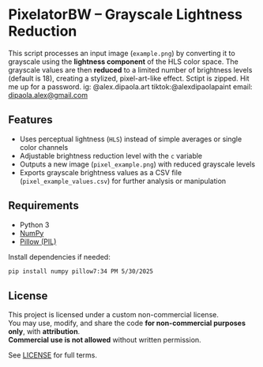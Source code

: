 # PixelatorBW – Grayscale Lightness Reduction

This script processes an input image (`example.png`) by converting it to grayscale using the **lightness component** of the HLS color space. The grayscale values are then **reduced** to a limited number of brightness levels (default is 18), creating a stylized, pixel-art-like effect.
Sctipt is zipped. Hit me up for a password.
ig: @alex.dipaola.art
tiktok:@alexdipaolapaint
email: dipaola.alex@gmail.com

## Features

- Uses perceptual lightness (`HLS`) instead of simple averages or single color channels
- Adjustable brightness reduction level with the `c` variable
- Outputs a new image (`pixel_example.png`) with reduced grayscale levels
- Exports grayscale brightness values as a CSV file (`pixel_example_values.csv`) for further analysis or manipulation

## Requirements

- Python 3
- [NumPy](https://numpy.org/)
- [Pillow (PIL)](https://pillow.readthedocs.io/en/stable/)

Install dependencies if needed:

```bash
pip install numpy pillow7:34 PM 5/30/2025
```

## License

This project is licensed under a custom non-commercial license.  
You may use, modify, and share the code **for non-commercial purposes only**, with **attribution**.  
**Commercial use is not allowed** without written permission.

See [LICENSE](./LICENSE) for full terms.



